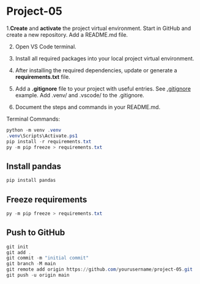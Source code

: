 # Project-05
  1.**Create** and **activate** the project virtual environment.  Start in GitHub and create a new repository.
  Add a README.md file.
 
  2. Open VS Code terminal.

  2. Install all required packages into your local project virtual environment.

  3. After installing the required dependencies, update or generate a  **requirements.txt** file.
  
  4. Add a **.gitignore** file to your project with useful entries. See [.gitignore](.gitignore) example.  Add .venv/ and .vscode/ to the .gitignore.
  5. Document the steps and commands in your README.md.

  Terminal Commands:
  ```Powershell
  python -m venv .venv
  .venv\Scripts\Activate.ps1
  pip install -r requirements.txt
  py -m pip freeze > requirements.txt
  ```

  ## Install pandas

  ```Powershell
  pip install pandas
  ```

  ## Freeze requirements
  ```Powershell
  py -m pip freeze > requirements.txt
  ```

## Push to GitHub

```Powershell
git init
git add .
git commit -m "initial commit"
git branch -M main
git remote add origin https://github.com/yourusername/project-05.git
git push -u origin main
```

